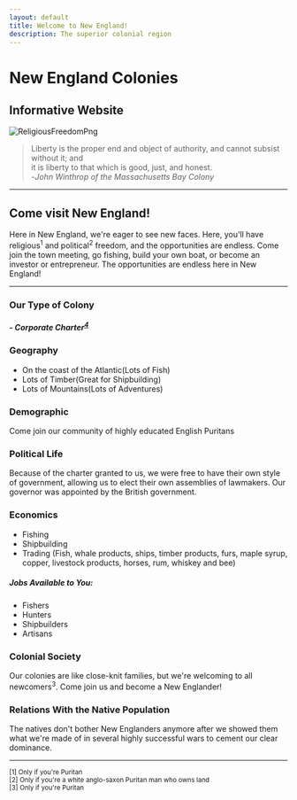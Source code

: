 ```yaml
---
layout: default
title: Welcome to New England!
description: The superior colonial region
---
```

<!--
    An informational website promoting immigration to the New England colonies in the 1600s - 1700s
    Copyright (C) 2019 Connor McDermid, Sai Veeramachaneni, Benjamin Osias

    This program is free software: you can redistribute it and/or modify
    it under the terms of the GNU General Public License as published by
    the Free Software Foundation, either version 3 of the License, or
    (at your option) any later version.

    This program is distributed in the hope that it will be useful,
    but WITHOUT ANY WARRANTY; without even the implied warranty of
    MERCHANTABILITY or FITNESS FOR A PARTICULAR PURPOSE.  See the
    GNU General Public License for more details.

    You should have received a copy of the GNU General Public License
    along with this program.  If not, see <https://www.gnu.org/licenses/>.
-->
# New England Colonies
## Informative Website

![ReligiousFreedomPng](https://i.ytimg.com/vi/IePvJ2Vlw2g/maxresdefault.jpg)
> Liberty is the proper end and object of authority, and cannot subsist without it; and  
> it is liberty to that which is good, just, and honest.  
>                                          -*John Winthrop of the Massachusetts Bay Colony*  



***
## Come visit New England!
Here in New England, we're eager to see new faces. Here, you'll have religious<sup>1</sup> and political<sup>2</sup>
freedom, and the opportunities are endless. Come join the town meeting, go fishing, build your own boat, or become
an investor or entrepreneur. The opportunities are endless here in New England!
***


### Our Type of Colony
##### - Corporate Charter<sup>[4](https://indianapublicmedia.org/amomentofscience/files/2018/10/winding-by-nicholas-a-tonelli-via-flickr-940x627.jpg)</sup>


### Geography
* On the coast of the Atlantic(Lots of Fish) <!-- Image Here -->
<img src="https://indianapublicmedia.org/amomentofscience/files/2018/10/winding-by-nicholas-a-tonelli-via-flickr-940x627.jpg"
alt="New England Landscape" 
style="
position: absolute; 
width: 300px; 
height: auto; 
top: 1500px; 
left: 1000px;">  
* Lots of Timber(Great for Shipbuilding)
* Lots of Mountains(Lots of Adventures)



### Demographic
Come join our community of highly educated English Puritans

### Political Life
Because of the charter granted to us, we were free to have their own style of government, 
allowing us to elect their own assemblies of lawmakers. 
Our governor was appointed by the British government.

### Economics
* Fishing
* Shipbuilding
* Trading (Fish, whale products, ships, timber products, 
furs, maple syrup, copper, livestock products, horses, rum, whiskey and bee)

##### Jobs Available to You:
* Fishers
* Hunters
* Shipbuilders
* Artisans <!-- Image Here -->
<img src="https://upload.wikimedia.org/wikipedia/commons/1/1b/Pizarroshipbuilding.jpg" 
alt="Shipbuilding" 
style="
position: absolute;
width: 300px;
height: auto;
top: 2000px;
left: 1000px;
">

### Colonial Society
Our colonies are like close-knit families, but we're welcoming to all newcomers<sup>3</sup>.
Come join us and become a New Englander!


### Relations With the Native Population
The natives don't bother New Englanders anymore after we showed them what we're made of in several highly
successful wars to cement our clear dominance.

<!-- Test Comment -->
***
<sup>[1] Only if you're Puritan</sup>  
<sup>[2] Only if you're a white anglo-saxon Puritan man who owns land</sup>  
<sup>[3] Only if you're Puritan</sup>  